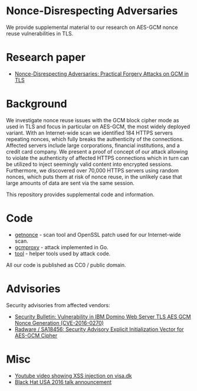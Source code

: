Nonce-Disrespecting Adversaries
===============================

We provide supplemental material to our research on AES-GCM nonce reuse vulnerabilities in TLS.

Research paper
==============

* [Nonce-Disrespecting Adversaries: Practical Forgery Attacks on GCM in TLS](https://eprint.iacr.org/2016/475)

Background
==========

We investigate nonce reuse issues with the GCM block cipher mode as
used in TLS and focus in particular on AES-GCM, the most widely
deployed variant. With an Internet-wide scan we identified 184 HTTPS
servers repeating nonces, which fully breaks the authenticity of the
connections. Affected servers include large corporations, financial
institutions, and a credit card company. We present a proof of
concept of our attack allowing to violate the authenticity of affected
HTTPS connections which in turn can be utilized to inject seemingly
valid content into encrypted sessions. Furthermore, we discovered
over 70,000 HTTPS servers using random nonces, which puts them at risk
of nonce reuse, in the unlikely case that large amounts of data are
sent via the same session.

This repository provides supplemental code and information.

Code
====

* [getnonce](getnonce/) - scan tool and OpenSSL patch used for our Internet-wide scan.
* [gcmproxy](gcmproxy/) - attack implemented in Go.
* [tool](tool/) - helper tools used by attack code.

All our code is published as CC0 / public domain.

Advisories
==========

Security advisories from affected vendors:
* [Security Bulletin: Vulnerability in IBM Domino Web Server TLS AES GCM Nonce Generation (CVE-2016-0270)](https://www-01.ibm.com/support/docview.wss?uid=swg21979604)
* [Radware / SA18456: Security Advisory Explicit Initialization Vector for AES-GCM Cipher](https://kb.radware.com/Questions/SecurityAdvisory/Public/Security-Advisory-Explicit-Initialization-Vector-f)

Misc
====

* [Youtube video showing XSS injection on visa.dk](https://www.youtube.com/watch?v=qByIrRigmyo)
* [Black Hat USA 2016 talk announcement](https://www.blackhat.com/us-16/briefings/schedule/#nonce-disrespecting-adversaries-practical-forgery-attacks-on-gcm-in-tls-3483)
